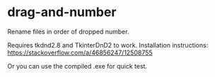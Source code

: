 # drag-and-number
Rename files in order of dropped number.

Requires tkdnd2.8 and TkinterDnD2 to work.
Installation instructions: https://stackoverflow.com/a/46856247/12508755

Or you can use the compiled .exe for quick test.
